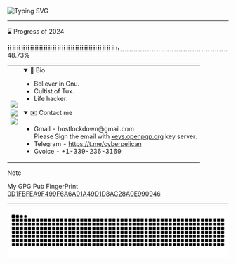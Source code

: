 ![Typing SVG](https://readme-typing-svg.demolab.com?font=Fira+Code&duration=3000&pause=500&color=1DF786&random=false&width=435&lines=Welcome+to+the+real+world.;It+sucks.;And+you+will+love+it.)

---

<!--START_SECTION:progress-->
⌛ Progress of 2024

⣿⣿⣿⣿⣿⣿⣿⣿⣿⣿⣿⣿⣿⣿⣿⣿⣿⣿⣿⣿⣿⣿⣿⣿⣦⣀⣀⣀⣀⣀⣀⣀⣀⣀⣀⣀⣀⣀⣀⣀⣀⣀⣀⣀⣀⣀⣀⣀⣀ 48.73%
<!--END_SECTION:progress-->




<table>
<tr>
<td>
<img src="http://github-profile-summary-cards.vercel.app/api/cards/profile-details?username=dhay3&theme=2077" style="width:500px"><br>
<img src="https://github-readme-stats.vercel.app/api?username=dhay3&show_icons=true&theme=radical&hide_title=true&card_width=500&hide_border=true"/><br>
<img src="https://leetcard.jacoblin.cool/dhay3?site=cn&theme=dark"/><br>
</td>
<td style="float:left;text-align:left">
<details open>
<summary>👋 Bio</summary>
<ul>
<li>Believer in Gnu.</li>
<li>Cultist of Tux.</li>
<li>Life hacker.</li>
</ul>
</details>
<details open>
<summary>✉️ Contact me</summary>
<ul>
<li>
Gmail - hostlockdown@gmail.com<br>Please Sign the email with 
<a href="https://keys.openpgp.org/">keys.openpgp.org</a>
key server.
<br>
</li>
<li>
Telegram - 
<a href="https://t.me/cyberpelican">https://t.me/cyberpelican</a>
</li>
<li>
Gvoice - +1-339-236-3169
</li>
</ul>
</details>
</td>
</tr>
</table>

> [!NOTE] 
> 
> My GPG Pub FingerPrint [0D1FBFEA9F499F6A6A01A49D1D8AC28A0E990946](https://keys.openpgp.org/search?q=0D1FBFEA9F499F6A6A01A49D1D8AC28A0E990946)

---
![](https://raw.githubusercontent.com/dhay3/dhay3/output/github-contribution-grid-snake.svg)
